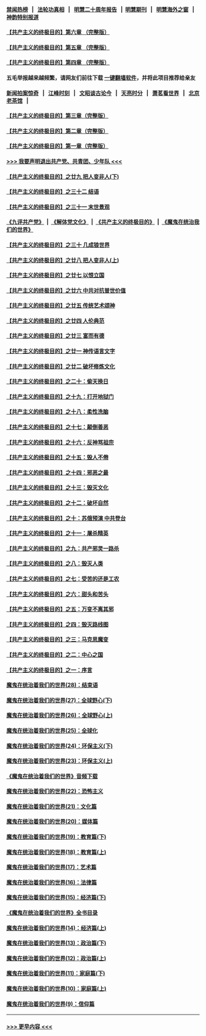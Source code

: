 #### [禁闻热榜](热点新闻.md?=0)  &nbsp;&nbsp;|&nbsp;&nbsp; [法轮功真相](https://github.com/gfw-breaker/truth/blob/master/README.md?=0) &nbsp;&nbsp;|&nbsp;&nbsp; [明慧二十周年报告](https://github.com/gfw-breaker/mh-reports/blob/master/README.md?=0) &nbsp;&nbsp;|&nbsp;&nbsp;[明慧期刊](https://github.com/gfw-breaker/mh-qikan) &nbsp;&nbsp;|&nbsp;&nbsp; [明慧海外之窗](https://github.com/gfw-breaker/mh-news/blob/master/README.md?=0) &nbsp;&nbsp;|&nbsp;&nbsp; [神韵特别报道](https://github.com/gfw-breaker/mh-news/blob/master/shenyun.md?=0)
#### [【共产主义的终极目的】第六章 （完整版）](../pages/nsc422/n11428913.md?t=02251602) 
#### [【共产主义的终极目的】第五章 （完整版）](../pages/nsc422/n11428912.md?t=02251602) 
#### [【共产主义的终极目的】第四章 （完整版）](../pages/nsc422/n11428907.md?t=02251602) 
#### 五毛举报越来越频繁，请网友们前往下载 [一键翻墙软件](https://github.com/gfw-breaker/ssr-accounts)，并将此项目推荐给亲友
#### [新闻拍案惊奇](https://github.com/gfw-breaker/banned-news/blob/master/pages/link4.md) &nbsp;&nbsp;|&nbsp;&nbsp; [江峰时刻](https://github.com/gfw-breaker/banned-news/blob/master/pages/link4.md) &nbsp;&nbsp;|&nbsp;&nbsp; [文昭谈古论今](https://github.com/gfw-breaker/banned-news/blob/master/pages/link4.md) &nbsp;&nbsp;|&nbsp;&nbsp; [天亮时分](https://github.com/gfw-breaker/banned-news/blob/master/pages/link4.md) &nbsp;&nbsp;|&nbsp;&nbsp; [萧茗看世界](https://github.com/gfw-breaker/banned-news/blob/master/pages/link4.md) &nbsp;&nbsp;|&nbsp;&nbsp; [北京老茶馆](https://github.com/gfw-breaker/banned-news/blob/master/pages/link4.md) &nbsp;&nbsp;|&nbsp;&nbsp; 
#### [【共产主义的终极目的】第三章（完整版）](../pages/nsc422/n11428848.md?t=02251602) 
#### [【共产主义的终极目的】第二章（完整版）](../pages/nsc422/n11428831.md?t=02251602) 
#### [【共产主义的终极目的】第一章（完整版）](../pages/nsc422/n11417651.md?t=02251602) 
#### [>>> 我要声明退出共产党、共青团、少年队 <<<](https://github.com/begood0513/goodnews/blob/master/quit/letter.md) 
#### [【共产主义的终极目的】之廿九 把人变非人(下)](../pages/nsc422/n11344140.md?t=02251602) 
#### [【共产主义的终极目的】之三十二 结语](../pages/nsc422/n11360535.md?t=02251602) 
#### [【共产主义的终极目的】之三十一 末世景观](../pages/nsc422/n11351129.md?t=02251602) 
#### [《九评共产党》](https://github.com/begood0513/9ping.md/blob/master/README.md) &nbsp;|&nbsp; [《解体党文化》](../../../../jtdwh.md/blob/master/README.md)  &nbsp;|&nbsp; [《共产主义的终极目的》](../../../../gczydzjmd.md/blob/master/README.md) &nbsp;|&nbsp; [《魔鬼在统治我们的世界》](../../../../mgztzwmdsj.md/blob/master/README.md) 
#### [【共产主义的终极目的】之三十 几成狼世界](../pages/nsc422/n11348280.md?t=02251602) 
#### [【共产主义的终极目的】之廿八 把人变非人(上)](../pages/nsc422/n11340492.md?t=02251602) 
#### [【共产主义的终极目的】之廿七 以恨立国](../pages/nsc422/n11336944.md?t=02251602) 
#### [【共产主义的终极目的】之廿六 中共对抗普世价值](../pages/nsc422/n11324785.md?t=02251602) 
#### [【共产主义的终极目的】之廿五 传统艺术颂神](../pages/nsc422/n11296396.md?t=02251602) 
#### [【共产主义的终极目的】之廿四 人伦典范](../pages/nsc422/n11296397.md?t=02251602) 
#### [【共产主义的终极目的】之廿三 富而有德](../pages/nsc422/n11283598.md?t=02251602) 
#### [【共产主义的终极目的】之廿一 神传语言文字](../pages/nsc422/n11263265.md?t=02251602) 
#### [【共产主义的终极目的】之廿二 破坏修炼文化](../pages/nsc422/n11245728.md?t=02251602) 
#### [【共产主义的终极目的】之二十：偷天换日](../pages/nsc422/n11238846.md?t=02251602) 
#### [【共产主义的终极目的】之十九：打开地狱门](../pages/nsc422/n11206376.md?t=02251602) 
#### [【共产主义的终极目的】之十八：柔性洗脑](../pages/nsc422/n11199994.md?t=02251602) 
#### [【共产主义的终极目的】之十七：颠倒善恶](../pages/nsc422/n11179782.md?t=02251602) 
#### [【共产主义的终极目的】之十六：反神骂祖宗](../pages/nsc422/n11166798.md?t=02251602) 
#### [【共产主义的终极目的】之十五：毁人不倦](../pages/nsc422/n11166792.md?t=02251602) 
#### [【共产主义的终极目的】之十四：邪恶之最](../pages/nsc422/n11150249.md?t=02251602) 
#### [【共产主义的终极目的】之十三：毁灭文化](../pages/nsc422/n11135227.md?t=02251602) 
#### [【共产主义的终极目的】之十二：破坏自然](../pages/nsc422/n11135214.md?t=02251602) 
#### [【共产主义的终极目的】之十：苏俄预演 中共登台](../pages/nsc422/n11118424.md?t=02251602) 
#### [【共产主义的终极目的】之十一：屠杀精英](../pages/nsc422/n11118442.md?t=02251602) 
#### [【共产主义的终极目的】之九：共产邪灵一路杀](../pages/nsc422/n11114139.md?t=02251602) 
#### [【共产主义的终极目的】之八：毁灭人类](../pages/nsc422/n11108503.md?t=02251602) 
#### [【共产主义的终极目的】之七：受苦的还是工农](../pages/nsc422/n11101809.md?t=02251602) 
#### [【共产主义的终极目的】之六：甜头和苦头](../pages/nsc422/n11096971.md?t=02251602) 
#### [【共产主义的终极目的】之五：万变不离其邪](../pages/nsc422/n11091285.md?t=02251602) 
#### [【共产主义的终极目的】之四：毁灭路线图](../pages/nsc422/n11086284.md?t=02251602) 
#### [【共产主义的终极目的】之三：马克思魔变](../pages/nsc422/n11061941.md?t=02251602) 
#### [【共产主义的终极目的】之二：中心之国](../pages/nsc422/n11047728.md?t=02251602) 
#### [【共产主义的终极目的】之一：序言](../pages/nsc422/n11086077.md?t=02251602) 
#### [魔鬼在统治着我们的世界(28)：结束语](../pages/nsc422/n10936246.md?t=02251602) 
#### [魔鬼在统治着我们的世界(27)：全球野心(下)](../pages/nsc422/n10928319.md?t=02251602) 
#### [魔鬼在统治着我们的世界(26)：全球野心(上)](../pages/nsc422/n10900318.md?t=02251602) 
#### [魔鬼在统治着我们的世界(25)：全球化](../pages/nsc422/n10788205.md?t=02251602) 
#### [魔鬼在统治着我们的世界(24)：环保主义(下)](../pages/nsc422/n10695307.md?t=02251602) 
#### [魔鬼在统治着我们的世界(23)：环保主义(上)](../pages/nsc422/n10688613.md?t=02251602) 
#### [《魔鬼在统治着我们的世界》音频下载](../pages/nsc422/n10635553.md?t=02251602) 
#### [魔鬼在统治着我们的世界(22)：恐怖主义](../pages/nsc422/n10614727.md?t=02251602) 
#### [魔鬼在统治着我们的世界(21)：文化篇](../pages/nsc422/n10597706.md?t=02251602) 
#### [魔鬼在统治着我们的世界(20)：媒体篇](../pages/nsc422/n10586579.md?t=02251602) 
#### [魔鬼在统治着我们的世界(19)：教育篇(下)](../pages/nsc422/n10564808.md?t=02251602) 
#### [魔鬼在统治着我们的世界(18)：教育篇(上)](../pages/nsc422/n10526970.md?t=02251602) 
#### [魔鬼在统治着我们的世界(17)：艺术篇](../pages/nsc422/n10499093.md?t=02251602) 
#### [魔鬼在统治着我们的世界(16)：法律篇](../pages/nsc422/n10485969.md?t=02251602) 
#### [魔鬼在统治着我们的世界(15)：经济篇(下)](../pages/nsc422/n10469975.md?t=02251602) 
#### [《魔鬼在统治着我们的世界》全书目录](../pages/nsc422/n10464261.md?t=02251602) 
#### [魔鬼在统治着我们的世界(14)：经济篇(上)](../pages/nsc422/n10457370.md?t=02251602) 
#### [魔鬼在统治着我们的世界(13)：政治篇(下)](../pages/nsc422/n10448270.md?t=02251602) 
#### [魔鬼在统治着我们的世界(12)：政治篇(上)](../pages/nsc422/n10444576.md?t=02251602) 
#### [魔鬼在统治着我们的世界(11)：家庭篇(下)](../pages/nsc422/n10440961.md?t=02251602) 
#### [魔鬼在统治着我们的世界(10)：家庭篇(上)](../pages/nsc422/n10435448.md?t=02251602) 
#### [魔鬼在统治着我们的世界(9)：信仰篇](../pages/nsc422/n10432159.md?t=02251602) 

----
#### [ >>> 更早内容 <<< ](../indexes/nsc422-earlier.md)
